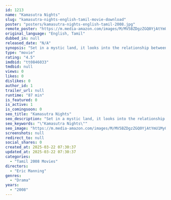 ```yaml
---
id: 1213
name: "Kamasutra Nights"
slug: "kamasutra-nights-english-tamil-movie-download"
poster: "posters/kamasutra-nights-english-tamil-2008.jpg"
remote_poster: "https://m.media-amazon.com/images/M/MV5BZDgzZGQ0YjAtYmU1My00N2UyLTlkZWEtNDgxMWQ2OTlhOTk5XkEyXkFqcGc@._V1_SX300.jpg"
original_language: "English, Tamil"
dubbed_in: null
released_date: "N/A"
synopsis: "Set in a mystic land, it looks into the relationship between lust, passion and free will against black magic."
type: "movie"
rating: "4.5"
imdbid: "tt0846033"
tmdbid: null
views: 0
likes: 0
dislikes: 0
author_id: 1
trailer_url: null
runtime: "87 min"
is_featured: 0
is_active: 1
is_comingsoon: 0
seo_title: "Kamasutra Nights"
seo_description: "Set in a mystic land, it looks into the relationship between lust, passion and free will against black magic."
seo_keywords: "\"Kamasutra Nights\""
seo_image: "https://m.media-amazon.com/images/M/MV5BZDgzZGQ0YjAtYmU1My00N2UyLTlkZWEtNDgxMWQ2OTlhOTk5XkEyXkFqcGc@._V1_SX300.jpg"
screenshots: null
redirect_to: null
social_shares: 0
created_at: 2025-03-22 07:30:37
updated_at: 2025-03-22 07:30:37
categories:
  - "Tamil 2008 Movies"
directors:
  - "Eric Manning"
genres:
  - "Drama"
years:
  - "2008"
---
```

